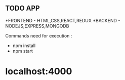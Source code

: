 TODO APP
----------------------------

*FRONTEND - HTML,CSS,REACT,REDUX
*BACKEND - NODEJS,EXPRESS,MONGODB


Commands need for execution  :

* npm install
* npm start
# localhost:4000


